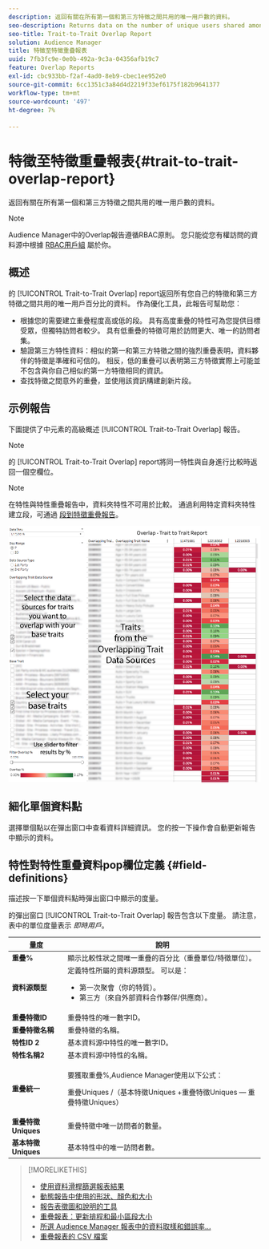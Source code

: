 ```yaml
---
description: 返回有關在所有第一個和第三方特徵之間共用的唯一用戶數的資料。
seo-description: Returns data on the number of unique users shared among all your first and third-party traits.
seo-title: Trait-to-Trait Overlap Report
solution: Audience Manager
title: 特徵至特徵重疊報表
uuid: 7fb3fc9e-0e0b-492a-9c3a-04356afb19c7
feature: Overlap Reports
exl-id: cbc933bb-f2af-4ad0-8eb9-cbec1ee952e0
source-git-commit: 6cc1351c3a84d4d2219f33ef6175f182b9641377
workflow-type: tm+mt
source-wordcount: '497'
ht-degree: 7%

---
```


# 特徵至特徵重疊報表{#trait-to-trait-overlap-report}

返回有關在所有第一個和第三方特徵之間共用的唯一用戶數的資料。

>[!NOTE]
>
>Audience Manager中的Overlap報告遵循RBAC原則。 您只能從您有權訪問的資料源中根據 [RBAC用戶組](/help/using/features/administration/administration-overview.md) 屬於你。

<!-- 

c_overlap_reports.xml

 -->

## 概述

的 [!UICONTROL Trait-to-Trait Overlap] report返回所有您自己的特徵和第三方特徵之間共用的唯一用戶百分比的資料。 作為優化工具，此報告可幫助您：

* 根據您的需要建立重疊程度高或低的段。 具有高度重疊的特性可為您提供目標受眾，但獨特訪問者較少。 具有低重疊的特徵可用於訪問更大、唯一的訪問者集。
* 驗證第三方特性資料：相似的第一和第三方特徵之間的強烈重疊表明，資料夥伴的特徵是準確和可信的。 相反，低的重疊可以表明第三方特徵實際上可能並不包含與你自己相似的第一方特徵相同的資訊。
* 查找特徵之間意外的重疊，並使用該資訊構建創新片段。

## 示例報告

下圖提供了中元素的高級概述 [!UICONTROL Trait-to-Trait Overlap] 報告。

>[!NOTE]
>
>的 [!UICONTROL Trait-to-Trait Overlap] report將同一特性與自身進行比較時返回一個空欄位。

>[!NOTE]
>
>在特性與特性重疊報告中，資料夾特性不可用於比較。 通過利用特定資料夾特性建立段，可通過 [段到特徵重疊報告](/help/using/reporting/dynamic-reports/segment-trait-overlap-report.md)。

![](assets/trait-to-trait-overlap.png)

## 細化單個資料點

選擇單個點以在彈出窗口中查看資料詳細資訊。 您的按一下操作會自動更新報告中顯示的資料。

## 特性對特性重疊資料pop欄位定義 {#field-definitions}

描述按一下單個資料點時彈出窗口中顯示的度量。

<!-- 

r_t2t_data_pop.xml

 -->

的彈出窗口 [!UICONTROL Trait-to-Trait Overlap] 報告包含以下度量。 請注意，表中的單位度量表示 *即時用戶*。

<table id="table_A2A0CFC47C1A404994B82E6630E711A2"> 
 <thead> 
  <tr> 
   <th colname="col1" class="entry"> 量度 </th> 
   <th colname="col2" class="entry"> 說明 </th> 
  </tr>
 </thead>
 <tbody> 
  <tr> 
   <td colname="col1"><b><span class="wintitle"> 重疊%</span></b> </td> 
   <td colname="col2"> 顯示比較性狀之間唯一重疊的百分比（重疊單位/特徵單位）。 </td> 
  </tr> 
  <tr> 
   <td colname="col1"><b><span class="wintitle"> 資料源類型</span></b> </td> 
   <td colname="col2">定義特性所屬的資料源類型。 可以是： 
    <ul id="ul_0477C04A33FD4F5D998B98984E6554D3"> 
     <li id="li_50FCA48EDB5843AB8FB6C34ED2C0067D">第一次聚會（你的特質）。 </li> 
     <li id="li_4F6148EDAEFE43FA8D505944E9FE3855">第三方（來自外部資料合作夥伴/供應商）。 </li> 
    </ul> </td> 
  </tr> 
  <tr> 
   <td colname="col1"><b><span class="wintitle"> 重疊特徵ID</span></b> </td> 
   <td colname="col2"> 重疊特性的唯一數字ID。 </td> 
  </tr> 
  <tr> 
   <td colname="col1"><b><span class="wintitle"> 重疊特徵名稱</span></b> </td> 
   <td colname="col2"> 重疊特徵的名稱。 </td> 
  </tr>
    <tr> 
   <td colname="col1"><b><span class="wintitle"> 特性ID 2</span></b> </td> 
   <td colname="col2"> 基本資料源中特性的唯一數字ID。 </td> 
  </tr> 
  <tr> 
   <td colname="col1"><b><span class="wintitle"> 特性名稱2</span></b> </td> 
   <td colname="col2"> 基本資料源中特性的名稱。 </td> 
  </tr> 
  <tr> 
   <td colname="col1"><b><span class="wintitle"> 重疊統一</span></b> </td> 
   <td colname="col2"> <p>要獲取重疊%,Audience Manager使用以下公式：</p> <p>重疊Uniques /（基本特徵Uniques +重疊特徵Uniques — 重疊特徵Uniques）</p> </td> 
  </tr> 
  <tr> 
   <td colname="col1"><b><span class="wintitle"> 重疊特徵Uniques</span></b> </td> 
   <td colname="col2"> 重疊特徵中唯一訪問者的數量。 </td> 
  </tr> 
    <tr> 
   <td colname="col1"><b><span class="wintitle"> 基本特徵Uniques</span></b> </td> 
   <td colname="col2"> 基本特性中的唯一訪問者數。 </td> 
  </tr> 
 </tbody> 
</table>

>[!MORELIKETHIS]
>
>* [使用資料滑桿篩選報表結果](../../reporting/dynamic-reports/data-sliders.md)
>* [動態報告中使用的形狀、顏色和大小](../../reporting/dynamic-reports/interactive-report-technology.md#shapes-colors-sizes)
>* [報告表徵圖和說明的工具](../../reporting/dynamic-reports/interactive-report-technology.md#icons-tools-explained)
>* [重疊報表：更新排程和最小區段大小](../../reporting/dynamic-reports/overlap-minimum-segment-size.md)
>* [所選 Audience Manager 報表中的資料取樣和錯誤率...](../../reporting/report-sampling.md)
>* [重疊報表的 CSV 檔案](../../reporting/dynamic-reports/overlap-csv-files.md)

